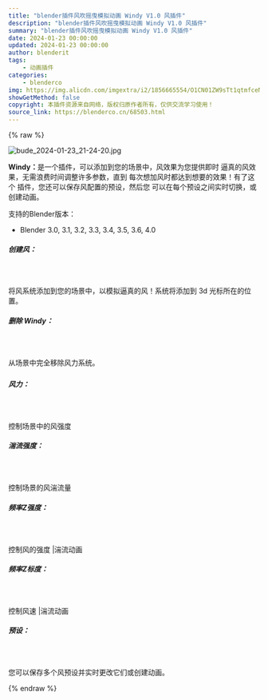 ```yaml
---
title: "blender插件风吹摇曳模拟动画 Windy V1.0 风插件"
description: "blender插件风吹摇曳模拟动画 Windy V1.0 风插件"
summary: "blender插件风吹摇曳模拟动画 Windy V1.0 风插件"
date: 2024-01-23 00:00:00
updated: 2024-01-23 00:00:00
author: blenderit
tags: 
    - 动画插件
categories:
    - blenderco
img: https://img.alicdn.com/imgextra/i2/1856665554/O1CN01ZW9sTt1qtmfceNEXT_!!1856665554.jpg
showGetMethod: false
copyright: 本插件资源来自网络，版权归原作者所有，仅供交流学习使用！
source_link: https://blenderco.cn/68503.html
---
```


{% raw %}
<p><img class="aligncenter" src="https://img.alicdn.com/imgextra/i2/1856665554/O1CN01ZW9sTt1qtmfceNEXT_!!1856665554.jpg" alt="bude_2024-01-23_21-24-20.jpg"></p><p><strong>Windy：</strong>是一个插件，可以添加到您的场景中，风效果为您提供即时 逼真的风效果，无需浪费时间调整许多参数，直到 每次想加风时都达到想要的效果！有了这个 插件，您还可以保存风配置的预设，然后您 可以在每个预设之间实时切换，或创建动画。</p><p>支持的Blender版本：</p><ul>
<li>Blender 3.0, 3.1, 3.2, 3.3, 3.4, 3.5, 3.6, 4.0</li>
</ul><h5><b>创建风：</b></h5><h5><b> </b></h5><p>将风系统添加到您的场景中，以模拟逼真的风！系统将添加到 3d 光标所在的位置。</p><h5><b>删除 Windy：</b></h5><h5><b> </b></h5><p>从场景中完全移除风力系统。</p><h5></h5><h5><b>风力：</b></h5><h5><b> </b></h5><p>控制场景中的风强度</p><h5><b>湍流强度：</b></h5><h5><b> </b></h5><p>控制场景的风湍流量</p><h5><b>频率Z强度：</b></h5><h5><b> </b></h5><p>控制风的强度 |湍流动画</p><h5><b>频率Z标度：</b></h5><h5><b> </b></h5><p>控制风速 |湍流动画</p><h5><b>预设：</b></h5><h5><b> </b></h5><p><span>您可以保存多个风预设并实时更改它们或创建动画。</span></p>
<div style="display: none">blenderco</div>
{% endraw %}